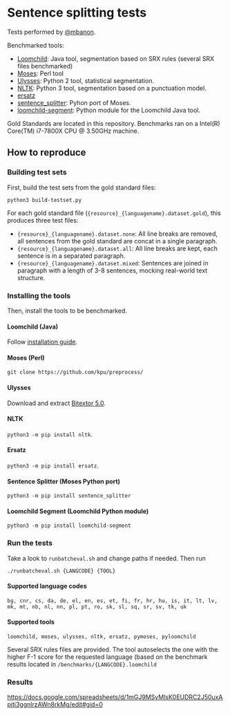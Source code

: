 # Sentence splitting tests

Tests performed by [@mbanon](https://github.com/mbanon).

Benchmarked tools:
* [Loomchild](https://github.com/mbanon/segment): Java tool, segmentation based on SRX rules (several SRX files benchmarked)
* [Moses](https://github.com/kpu/preprocess/blob/master/moses/ems/support/split-sentences.perl): Perl tool
* [Ulysses](https://sourceforge.net/projects/bitextor/files/bitextor/bitextor-5.0/): Python 2 tool, statistical segmentation.
* [NLTK](https://www.nltk.org/_modules/nltk/tokenize.html#sent_tokenize): Python 3 tool, segmentation based on a punctuation model.
* [ersatz](https://github.co/rewicks/ersatz)
* [sentence_splitter](https://github.com/mediacloud/sentence-splitter): Pyhon port of Moses.
* [loomchild-segment](https://github.com/zuny26/loomchild-segment-py): Python module for the Loomchild Java tool.

Gold Standards are located in this repository.
Benchmarks ran on a Intel(R) Core(TM) i7-7800X CPU @ 3.50GHz machine.

## How to reproduce

### Building test sets

First, build the test sets from the gold standard files:
```
python3 build-testset.py
```
For each gold standard file (`{resource}_{languagename}.dataset.gold`), this produces three test files:
  * `{resource}_{languagename}.dataset.none`: All line breaks are removed, all sentences from the gold standard are concat in a single paragraph.
  * `{resource}_{languagename}.dataset.all`: All line breaks are kept, each sentence is in a separated paragraph.
  * `{resource}_{languagename}.dataset.mixed`: Sentences are joined in paragraph with a length of 3-8 sentences, mocking real-world text structure.

### Installing the tools

Then, install the tools to be benchmarked.

#### Loomchild (Java)

Follow [installation guide](https://github.com/mbanon/segment/blob/master/README.md). 

#### Moses (Perl)

`git clone https://github.com/kpu/preprocess/`

#### Ulysses

Download and extract [Bitextor 5.0](https://sourceforge.net/projects/bitextor/files/bitextor/bitextor-5.0/).  

#### NLTK

`python3 -m pip install nltk`.

#### Ersatz

`python3 -m pip install ersatz`.


#### Sentence Splitter (Moses Python port)

`python3 -m pip install sentence_splitter`


#### Loomchild Segment (Loomchild Python module)

`python3 -m pip install loomchild-segment`

### Run the tests

Take a look to `runbatcheval.sh` and change paths if needed. Then run
```
./runbatcheval.sh {LANGCODE} {TOOL}
```

#### Supported language codes

`bg, cnr, cs, da, de, el, en, es, et, fi, fr, hr, hu, is, it, lt, lv, mk, mt, nb, nl, nn, pl, pt, ro, sk, sl, sq, sr, sv, tk, uk`

#### Supported tools
`loomchild, moses, ulysses, nltk, ersatz, pymoses, pyloomchild`

Several SRX rules files are provided. The tool autoselects the one with the higher F-1 score
for the requested language (based on the benchmark results located in
`/benchmarks/{LANGCODE}.loomchild`

### Results

https://docs.google.com/spreadsheets/d/1mGJ9MSyMlsK0EUDRC2J50uxApiti3ggnlrzAWn8rkMg/edit#gid=0
